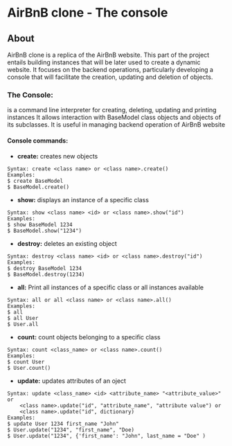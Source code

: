 # AirBnB clone - The console

## About
AirBnB clone is a replica of the AirBnB website. This part of the project entails building instances that will be later used to create a dynamic website. It focuses on the backend operations, particularly developing a console that will facilitate the creation, updating and deletion of objects.

### **The Console:**
is a command line interpreter for creating, deleting, updating and printing instances It allows interaction with BaseModel class objects and objects of its subclasses. It is useful in managing backend operation of AirBnB website
#### **Console commands:**
* **create:** creates new objects
```
Syntax: create <class name> or <class name>.create()
Examples:
$ create BaseModel
$ BaseModel.create()
```
* **show:** displays an instance of a specific class
```
Syntax: show <class name> <id> or <class name>.show("id")
Examples:
$ show BaseModel 1234
$ BaseModel.show("1234")
```
* **destroy:** deletes an existing object
```
Syntax: destroy <class name> <id> or <class name>.destroy("id")
Examples:
$ destroy BaseModel 1234
$ BaseModel.destroy(1234)
```
* **all:** Print all instances of a specific class or all instances available
```
Syntax: all or all <class name> or <class name>.all()
Examples:
$ all
$ all User
$ User.all
```

* **count:** count objects belonging to a specific class
```
Syntax: count <class_name> or <class name>.count()
Examples:
$ count User
$ User.count()
```

* **update:** updates attributes of an oject
```
Syntax: update <class_name> <id> <attribute_name> "<attribute_value>" or
	<class name>.update("id", "attribute_name", "attribute value") or 
	<class name>.update("id", dictionary)
Examples:
$ update User 1234 first_name "John"
$ User.update("1234", "first_name", "Doe)
$ User.update("1234", {'first_name': "John", last_name = "Doe" )
```
